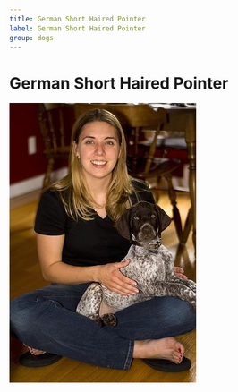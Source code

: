 ```yaml
---
title: German Short Haired Pointer
label: German Short Haired Pointer
group: dogs
---
```


# German Short Haired Pointer

![German Short Haired Pointer](/assets/images/German_short-haired_pointer/image.jpg "German Short Haired Pointer")